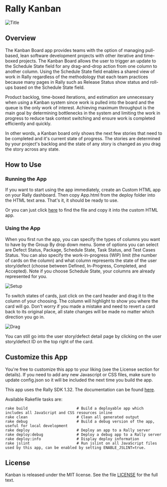 Rally Kanban
============

![Title](https://raw.github.com/RallyApps/Kanban/master/screenshots/title-screenshot.png)

## Overview

The Kanban Board app provides teams with the option of managing pull-based, lean software development projects with other iterative and time-boxed projects. The Kanban Board allows the user to trigger an update to the Schedule State field for any drag-and-drop action from one column to another column. Using the Schedule State field enables a shared view of work in Rally regardless of the methodology that each team practices because many pages in Rally such as Release Status show status and roll-ups based on the Schedule State field.

Product backlog, time-boxed iterations, and estimation are unnecessary when using a Kanban system since work is pulled into the board and the queue is the only work of interest. Achieving maximum throughput is the main goal by determining bottlenecks in the system and limiting the work in progress to reduce task context switching and ensure work is completed efficiently and quickly.

In other words, a Kanban board only shows the next few stories that need to be completed and it's current state of progress. The stories are determined by your project's backlog and the state of any story is changed as you drag the story across any state.

## How to Use

### Running the App

If you want to start using the app immediately, create an Custom HTML app on your Rally dashboard. Then copy App.html from the deploy folder into the HTML text area. That's it, it should be ready to use.

Or you can just click [here](https://raw.github.com/RallyApps/Kanban/master/deploy/App.html) to find the file and copy it into the custom HTML app.

### Using the App

When you first run the app, you can specify the types of columns you want to have by the Group By drop down menu. Some of options you can select are Defect Status, Package, Schedule State, Task Status, and Test Cases Status. You can also specify the work-in-progress (WIP) limit (the number of cards on the column) and what column represents the state of the user story/defect (choose between Defined, In-Progress, Completed, and Accepted). Note if you choose Schedule State, your columns are already represented for you.

![Setup](https://raw.github.com/RallyApps/Kanban/master/screenshots/setup-screenshot.png)

To switch states of cards, just click on the card header and drag it to the column of your choosing. The column will highlight to show you where the card will go. Don't worry if you made a mistake and need to revert a card back to its original place, all state changes will be made no matter which direction you go in.

![Drag](https://raw.github.com/RallyApps/Kanban/master/screenshots/drag-screenshot.png)

You can still go into the user story/defect detail page by clicking on the user story/defect ID on the top right of the card.

## Customize this App

You're free to customize this app to your liking (see the License section for details). If you need to add any new Javascript or CSS files, make sure to update config.json so it will be included the next time you build the app.

This app uses the Rally SDK 1.32. The documentation can be found [here](http://developer.rallydev.com/help/app-sdk). 

Available Rakefile tasks are:

    rake build                      # Build a deployable app which includes all JavaScript and CSS resources inline
    rake clean                      # Clean all generated output
    rake debug                      # Build a debug version of the app, useful for local development
    rake deploy                     # Deploy an app to a Rally server
    rake deploy:debug               # Deploy a debug app to a Rally server
    rake deploy:info                # Display deploy information
    rake jslint                     # Run jslint on all JavaScript files used by this app, can be enabled by setting ENABLE_JSLINT=true.

## License

Kanban is released under the MIT license.  See the file [LICENSE](https://raw.github.com/RallyApps/Kanban/master/LICENSE) for the full text.